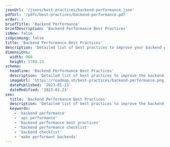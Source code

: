 ```yaml
---
jsonUrl: '/jsons/best-practices/backend-performance.json'
pdfUrl: '/pdfs/best-practices/backend-performance.pdf'
order: 1
briefTitle: 'Backend Performance'
briefDescription: 'Backend Performance Best Practices'
isNew: false
isUpcoming: false
title: 'Backend Performance Best Practices'
description: 'Detailed list of best practices to improve your backend performance'
dimensions:
  width: 968
  height: 1789.23
schema:
  headline: 'Backend Performance Best Practices'
  description: 'Detailed list of best practices to improve the backend performance of your website. Each best practice carries further details and how to implement that best practice.'
  imageUrl: 'https://roadmap.sh/best-practices/backend-performance.png'
  datePublished: '2023-01-23'
  dateModified: '2023-01-23'
seo:
  title: 'Backend Performance Best Practices'
  description: 'Detailed list of best practices to improve the backend performance of your website. Each best practice carries further details and how to implement that best practice.'
  keywords:
    - 'backend performance'
    - 'api performance'
    - 'backend performance best practices'
    - 'backend performance checklist'
    - 'backend checklist'
    - 'make performant backends'
---
```

